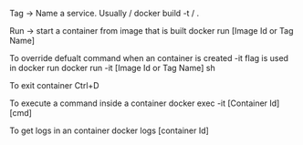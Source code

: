 Tag -> Name a service.
Usually <dockerId>/<serviceName>
docker build -t <dockerId>/<Servicename> .

Run -> start a container from image that is built
docker run [Image Id or Tag Name]

To override defualt command when an container is created
-it flag is used in docker run
docker run -it [Image Id or Tag Name] sh

To exit container Ctrl+D

To execute a command inside a container
docker exec -it [Container Id] [cmd]

To get logs in an container
docker logs [container Id]
